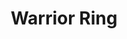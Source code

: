 ---
templateKey: blog-post
featuredpost: false
featuredimage: /assets/Warrior_Ring.png
title: Warrior Ring
description: Rings
testfield: 1042
---